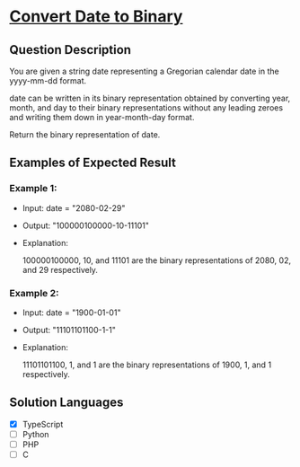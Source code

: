 # [Convert Date to Binary](https://leetcode.com/problems/convert-date-to-binary/description/)

## Question Description

You are given a string date representing a Gregorian calendar date in the yyyy-mm-dd format.

date can be written in its binary representation obtained by converting year, month, and day to their binary representations without any leading zeroes and writing them down in year-month-day format.

Return the binary representation of date.

## Examples of Expected Result

### Example 1:

- Input: date = "2080-02-29"

- Output: "100000100000-10-11101"

- Explanation:

  100000100000, 10, and 11101 are the binary representations of 2080, 02, and 29 respectively.

### Example 2:

- Input: date = "1900-01-01"

- Output: "11101101100-1-1"

- Explanation:

  11101101100, 1, and 1 are the binary representations of 1900, 1, and 1 respectively.

## Solution Languages

- [x] TypeScript
- [ ] Python
- [ ] PHP
- [ ] C
